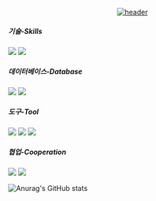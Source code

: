 <div align="center">
  
  <a href="https://dlawhdgus.notion.site/dlawhdgus/90405e9831774b58b9d4d6a0a9eaccad">![header](https://capsule-render.vercel.app/api?type=Rect&text=dlawhdgus&color=ABCDEF)</a>

</div>

##### 기술-Skills
<a href="https://spring.io/projects/spring-boot" target="_blank"><img src="https://img.shields.io/badge/SpringBoot-6DB33F?style=for-the-badge&logo=Spring Boot&logoColor=white"></a>
<a href="https://nodejs.org/ko" target="_blank"><img src="https://img.shields.io/badge/Node.js-339933?style=for-the-badge&logo=Node.js&logoColor=white"></a>

##### 데이터베이스-Database
<a href="https://www.mysql.com/" target="_blank"><img src="https://img.shields.io/badge/MySQL-4479A1?style=for-the-badge&logo=MySQL&logoColor=white"></a>
<a href="https://www.mongodb.com/" target="_blank"><img src="https://img.shields.io/badge/MongoDB-47A248?style=for-the-badge&logo=MongoDB&logoColor=white"></a>

##### 도구-Tool
<a href="https://studio3t.com/" target="_blank"><img src="https://img.shields.io/badge/Studio3T-17AF66?style=for-the-badge&logo=Studio 3T&logoColor=white"></a>
<a href="https://www.jetbrains.com/" target="_blank"><img src="https://img.shields.io/badge/IntellijIDEA-000000?style=for-the-badge&logo=Intellij IDEA&logoColor=white"></a>
<a href="https://code.visualstudio.com/" target="_blank"><img src="https://img.shields.io/badge/VisualStudioCode-007ACC?style=for-the-badge&logo=Visual Studio Code&logoColor=white"></a>

##### 협업-Cooperation
<a href="https://github.com/dlawhdgus/" target="_blank"><img src="https://img.shields.io/badge/github-181717?style=for-the-badge&logo=github&logoColor=white"></a>
<a href="https://dlawhdgus.notion.site/dlawhdgus/90405e9831774b58b9d4d6a0a9eaccad" target="_blank"><img src="https://img.shields.io/badge/Notion-000000?style=for-the-badge&logo=Notion&logoColor=white"></a>

![Anurag's GitHub stats](https://github-readme-stats.vercel.app/api?username=dlawhdgus&show_icons=true&theme=swift)
